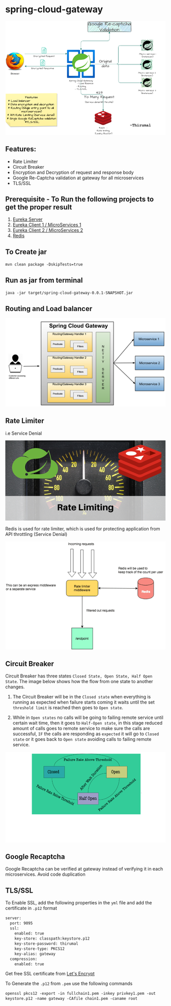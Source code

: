 # spring-cloud-gateway

![Gateway](./img/Gateway.drawio.png)


## Features:

* Rate Limiter
* Circuit Breaker
* Encryption and Decryption of request and response body  
* Google Re-Captcha validation at gateway for all microservices
* TLS/SSL


## Prerequisite - To Run the following projects to get the proper result

1. [Eureka Server](https://github.com/M-Thirumal/eureka-server)
2. [Eureka Client 1 / MicroServices 1](https://github.com/M-Thirumal/eureka-client-2)
3. [Eureka Client 2 / MicroServices 2](https://github.com/M-Thirumal/eureka-client-1)
4. [Redis](https://m-thirumal.github.io/installation_guide/#/redis/install)

## To Create jar

 `mvn clean package -DskipTests=true`

## Run as jar from terminal

`java -jar target/spring-cloud-gateway-0.0.1-SNAPSHOT.jar`

## Routing and Load balancer

![Gateway Architecture](img/architecture.png)


## Rate Limiter 

 i.e Service Denial

![SCG](img/scg.png)

Redis is used for rate limiter, which is used for protecting application from API throttling (Service Denial)

![Rate Limiter](img/rate_limiter.png)

## Circuit Breaker

Circuit Breaker has three states `Closed State, Open State, Half Open State`. The image below shows how the flow from one state to another changes.

  1. The Circuit Breaker will be in the `Closed state` when everything is running as expected when failure starts coming it waits until the set `threshold limit` is reached then goes to `Open state`.
  
  2. While in `Open states` no calls will be going to failing remote service until certain wait time, then it goes to `Half-Open state`, in this stage reduced amount of calls goes to remote service to make sure the calls are successful, `IF` the calls are responding as `expected` it will go to `Closed state` or it goes back to `Open state` avoiding calls to failing remote service.

![Circuit-Breaker](img/Circuit-Breaker.png)

## Google Recaptcha

Google Recaptcha can be verified at gateway instead of verifying it in each microservices. Avoid code duplication


## TLS/SSL

To Enable SSL, add the following properties in the `yml` file and add the certificate in `.p12` format

```
server:
  port: 9095
  ssl: 
    enabled: true
    key-store: classpath:keystore.p12
    key-store-password: thirumal
    key-store-type: PKCS12
    key-alias: gateway
  compression:
    enabled: true
```

Get free SSL certificate from [Let's Encrypt](https://github.com/m-thirumal/installation_guide/blob/master/docs/TLS/let's_encrypt.md)

To Generate the `.p12` from `.pem` use the following commands

```
openssl pkcs12 -export -in fullchain1.pem -inkey privkey1.pem -out keystore.p12 -name gateway -CAfile chain1.pem -caname root
```
